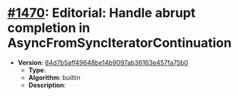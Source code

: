 # [#1470](https://github.com/tc39/ecma262/pull/1470): Editorial: Handle abrupt completion in AsyncFromSyncIteratorContinuation

- **Version**: [84d7b5aff49648be14b9097ab36163e457fa75b0](https://github.com/tc39/ecma262/commits/84d7b5aff49648be14b9097ab36163e457fa75b0)
  - **Type**:
  - **Algorithm**: builtin
  - **Description**:

